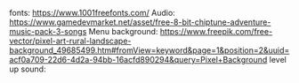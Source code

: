 fonts: https://www.1001freefonts.com/
Audio: https://www.gamedevmarket.net/asset/free-8-bit-chiptune-adventure-music-pack-3-songs
Menu background: https://www.freepik.com/free-vector/pixel-art-rural-landscape-background_49685499.htm#fromView=keyword&page=1&position=2&uuid=acf0a709-22d6-4d2a-94bb-16acfd890294&query=Pixel+Background
level up sound: 
